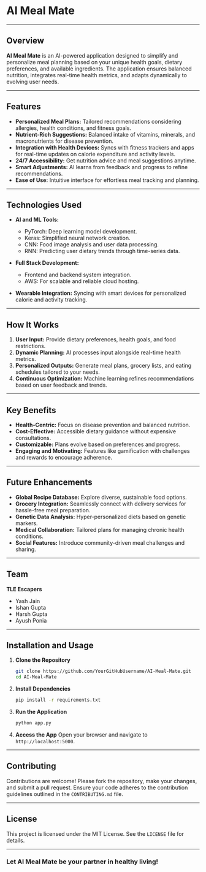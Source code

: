 
# AI Meal Mate

---

## **Overview**
**AI Meal Mate** is an AI-powered application designed to simplify and personalize meal planning based on your unique health goals, dietary preferences, and available ingredients. The application ensures balanced nutrition, integrates real-time health metrics, and adapts dynamically to evolving user needs.

---

## **Features**

- **Personalized Meal Plans:** Tailored recommendations considering allergies, health conditions, and fitness goals.
- **Nutrient-Rich Suggestions:** Balanced intake of vitamins, minerals, and macronutrients for disease prevention.
- **Integration with Health Devices:** Syncs with fitness trackers and apps for real-time updates on calorie expenditure and activity levels.
- **24/7 Accessibility:** Get nutrition advice and meal suggestions anytime.
- **Smart Adjustments:** AI learns from feedback and progress to refine recommendations.
- **Ease of Use:** Intuitive interface for effortless meal tracking and planning.

---

## **Technologies Used**

- **AI and ML Tools:**
  - PyTorch: Deep learning model development.
  - Keras: Simplified neural network creation.
  - CNN: Food image analysis and user data processing.
  - RNN: Predicting user dietary trends through time-series data.

- **Full Stack Development:**
  - Frontend and backend system integration.
  - AWS: For scalable and reliable cloud hosting.

- **Wearable Integration:** Syncing with smart devices for personalized calorie and activity tracking.

---

## **How It Works**

1. **User Input:** Provide dietary preferences, health goals, and food restrictions.
2. **Dynamic Planning:** AI processes input alongside real-time health metrics.
3. **Personalized Outputs:** Generate meal plans, grocery lists, and eating schedules tailored to your needs.
4. **Continuous Optimization:** Machine learning refines recommendations based on user feedback and trends.

---

## **Key Benefits**

- **Health-Centric:** Focus on disease prevention and balanced nutrition.
- **Cost-Effective:** Accessible dietary guidance without expensive consultations.
- **Customizable:** Plans evolve based on preferences and progress.
- **Engaging and Motivating:** Features like gamification with challenges and rewards to encourage adherence.

---

## **Future Enhancements**

- **Global Recipe Database:** Explore diverse, sustainable food options.
- **Grocery Integration:** Seamlessly connect with delivery services for hassle-free meal preparation.
- **Genetic Data Analysis:** Hyper-personalized diets based on genetic markers.
- **Medical Collaboration:** Tailored plans for managing chronic health conditions.
- **Social Features:** Introduce community-driven meal challenges and sharing.

---

## **Team**
**TLE Escapers**
- Yash Jain
- Ishan Gupta
- Harsh Gupta
- Ayush Ponia

---

## **Installation and Usage**

1. **Clone the Repository**
   ```bash
   git clone https://github.com/YourGitHubUsername/AI-Meal-Mate.git
   cd AI-Meal-Mate
   ```

2. **Install Dependencies**
   ```bash
   pip install -r requirements.txt
   ```

3. **Run the Application**
   ```bash
   python app.py
   ```

4. **Access the App**
   Open your browser and navigate to `http://localhost:5000`.

---

## **Contributing**
Contributions are welcome! Please fork the repository, make your changes, and submit a pull request. Ensure your code adheres to the contribution guidelines outlined in the `CONTRIBUTING.md` file.

---

## **License**
This project is licensed under the MIT License. See the `LICENSE` file for details.

---

### **Let AI Meal Mate be your partner in healthy living!**
